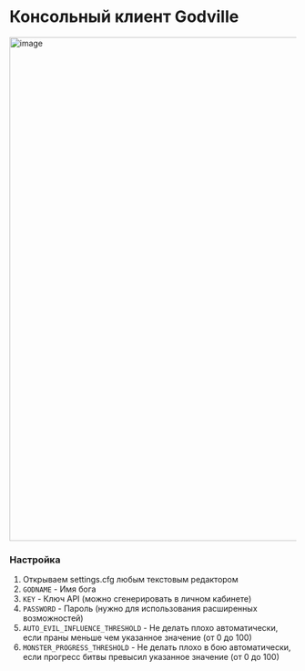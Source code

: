 # Консольный клиент Godville 

<img width="884" alt="image" src="https://user-images.githubusercontent.com/6131352/139556183-8c2281d6-70c2-47e1-873f-75f8e72cf67f.png">


### Настройка

1. Открываем settings.cfg любым текстовым редактором
2. `GODNAME` - Имя бога 
3. `KEY` - Ключ API (можно сгенерировать в личном кабинете) 
4. `PASSWORD` - Пароль (нужно для использования расширенных возможностей)
5. `AUTO_EVIL_INFLUENCE_THRESHOLD` - Не делать плохо автоматически, если праны меньше чем указанное значение (от 0 до 100)
6. `MONSTER_PROGRESS_THRESHOLD` - Не делать плохо в бою автоматически, если прогресс битвы превысил указанное значение (от 0 до 100)
